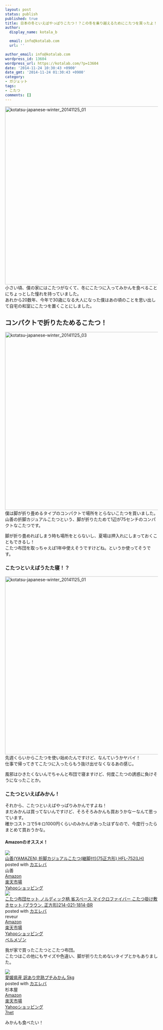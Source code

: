 ```yaml
---
layout: post
status: publish
published: true
title: 日本の冬といえばやっぱりこたつ！？この冬を乗り越えるためにこたつを買ったよ！
author:
  display_name: kotala_b

  email: info@kotalab.com
  url: ''

author_email: info@kotalab.com
wordpress_id: 13604
wordpress_url: https://kotalab.com/?p=13604
date: '2014-11-24 10:30:43 +0900'
date_gmt: '2014-11-24 01:30:43 +0900'
category:
- ガジェット
tags:
- こたつ
comments: []
---
```

<p><img src="https://kotalab.com/wp-content/uploads/kotatsu-japanese-winter_20141125_01-780x585.jpg" alt="kotatsu-japanese-winter_20141125_01" width="780" height="585" class="aligncenter size-large wp-image-13607" /><br />
小さい頃、僕の家にはこたつがなくて、冬にこたつに入ってみかんを食べることにちょっとした憧れを持っていました。<br />
あれから20数年、今年で30歳になる大人になった僕はあの頃のことを思い出して自宅の和室にこたつを置くことにしました。<br />
<!--more--></p>
<h2>コンパクトで折りたためるこたつ！</h2>
<p><img src="https://kotalab.com/wp-content/uploads/kotatsu-japanese-winter_20141125_03-780x585.jpg" alt="kotatsu-japanese-winter_20141125_03" width="780" height="585" class="aligncenter size-large wp-image-13609" /><br />
僕は脚が折り畳めるタイプのコンパクトで場所をとらないこたつを買いました。<br />
山善の折脚カジュアルこたつという、脚が折りたためて1辺が75センチのコンパクトなこたつです。</p>
<p>脚が折り畳めればしまう時も場所をとらないし、夏場は押入れにしまっておくこともできるし！<br />
こたつ布団を取っちゃえば1年中使えそうですけどね。というか使ってそうです。</p>
<h3>こたつといえばうたた寝！？</h3>
<p><img src="https://kotalab.com/wp-content/uploads/kotatsu-japanese-winter_20141125_01-780x585.jpg" alt="kotatsu-japanese-winter_20141125_01" width="780" height="585" class="aligncenter size-large wp-image-13607" /><br />
先週くらいからこたつを使い始めたんですけど、なんていうか<span class="b">ヤバイ！</span><br />
仕事で帰ってきてこたつに入ったらもう抜け出せなくなるあの感じ。</p>
<p>風邪はひきたくないんでちゃんと布団で寝ますけど、何度こたつの誘惑に負けそうになったことか。</p>
<h3>こたつといえばみかん！</h3>
<p>それから、こたつといえばやっぱりみかんですよね！<br />
まだみかんは買ってないんですけど、そろそろみかんも買おうかなーなんて思っています。<br />
確かコストコで5キロ1000円くらいのみかんがあったはずなので、今度行ったらまとめて買おうかな。</p>
<h4 class="aam">Amazonのオススメ！</h4>
<div class="kaerebalink-box">
<div class="kaerebalink-image"><a href="http://www.amazon.co.jp/exec/obidos/ASIN/B002OUHCNC/same-22/ref=nosim/" rel="nofollow" target="_blank"><img src="http://ecx.images-amazon.com/images/I/31nlYShh35L._SL160_.jpg" style="border: none;" /></a></div>
<div class="kaerebalink-info">
<div class="kaerebalink-name"><a href="http://www.amazon.co.jp/exec/obidos/ASIN/B002OUHCNC/same-22/ref=nosim/" rel="nofollow" target="_blank">山善(YAMAZEN) 折脚カジュアルこたつ(継脚付)(75正方形) HFL-752(LH)</a>
<div class="kaerebalink-powered-date">posted with <a href="http://kaereba.com" rel="nofollow" target="_blank">カエレバ</a></div>
</div>
<div class="kaerebalink-detail"> 山善     </div>
<div class="kaerebalink-link1">
<div class="shoplinkamazon"><a href="http://www.amazon.co.jp/gp/search?keywords=%8ER%91P%28YAMAZEN%29%20%90%DC%8Br%83J%83W%83%85%83A%83%8B%82%B1%82%BD%82%C2&__mk_ja_JP=%83J%83%5E%83J%83i&tag=same-22" rel="nofollow" target="_blank" title="アマゾン" >Amazon</a></div>
<div class="shoplinkrakuten"><a href="http://c.af.moshimo.com/af/c/click?a_id=374939&p_id=54&pc_id=54&pl_id=616&s_v=b5Rz2P0601xu&url=http%3A%2F%2Fsearch.rakuten.co.jp%2Fsearch%2Fmall%2F%25E5%25B1%25B1%25E5%2596%2584%2528YAMAZEN%2529%2520%25E6%258A%2598%25E8%2584%259A%25E3%2582%25AB%25E3%2582%25B8%25E3%2583%25A5%25E3%2582%25A2%25E3%2583%25AB%25E3%2581%2593%25E3%2581%259F%25E3%2581%25A4%2F-%2Ff.1-p.1-s.1-sf.0-st.A-v.2%3Fx%3D0" rel="nofollow" target="_blank" title="楽天市場" >楽天市場</a></div>
<div class="shoplinkyahoo"><a href="http://ck.jp.ap.valuecommerce.com/servlet/referral?sid=2967684&pid=883100332&vc_url=http%3A%2F%2Fshopping.search.yahoo.co.jp%2Fsearch%3FuIv%3Don%26ei%3DUTF-8%26tab_ex%3Dcommerce%26slider%3D0%26va%3D%25E5%25B1%25B1%25E5%2596%2584%2528YAMAZEN%2529%2520%25E6%258A%2598%25E8%2584%259A%25E3%2582%25AB%25E3%2582%25B8%25E3%2583%25A5%25E3%2582%25A2%25E3%2583%25AB%25E3%2581%2593%25E3%2581%259F%25E3%2581%25A4" rel="nofollow"  target="_blank" title="Yahooショッピング" >Yahooショッピング<img src="http://ad.jp.ap.valuecommerce.com/servlet/gifbanner?sid=2967684&pid=883100332" height="1" width="1" border="0"></a></div>
</div>
</div>
<div class="booklink-footer" style="clear: left"></div>
</div>
<div class="kaerebalink-box">
<div class="kaerebalink-image"><a href="http://www.amazon.co.jp/exec/obidos/ASIN/B00N9N4X8A/same-22/ref=nosim/" rel="nofollow" target="_blank"><img src="http://ecx.images-amazon.com/images/I/41SQMVzQIJL._SL160_.jpg" style="border: none;" /></a></div>
<div class="kaerebalink-info">
<div class="kaerebalink-name"><a href="http://www.amazon.co.jp/exec/obidos/ASIN/B00N9N4X8A/same-22/ref=nosim/" rel="nofollow" target="_blank">こたつ布団セット ノルディック柄 省スペース マイクロファイバー こたつ掛け敷きセット (ブラウン, 正方形)214-021-1814-BR</a>
<div class="kaerebalink-powered-date">posted with <a href="http://kaereba.com" rel="nofollow" target="_blank">カエレバ</a></div>
</div>
<div class="kaerebalink-detail"> reveur     </div>
<div class="kaerebalink-link1">
<div class="shoplinkamazon"><a href="http://www.amazon.co.jp/gp/search?keywords=%82%B1%82%BD%82%C2%95z%92c%20&__mk_ja_JP=%83J%83%5E%83J%83i&tag=same-22" rel="nofollow" target="_blank" title="アマゾン" >Amazon</a></div>
<div class="shoplinkrakuten"><a href="http://c.af.moshimo.com/af/c/click?a_id=374939&p_id=54&pc_id=54&pl_id=616&s_v=b5Rz2P0601xu&url=http%3A%2F%2Fsearch.rakuten.co.jp%2Fsearch%2Fmall%2F%25E3%2581%2593%25E3%2581%259F%25E3%2581%25A4%25E5%25B8%2583%25E5%259B%25A3%2520%2F-%2Ff.1-p.1-s.1-sf.0-st.A-v.2%3Fx%3D0" rel="nofollow" target="_blank" title="楽天市場" >楽天市場</a></div>
<div class="shoplinkyahoo"><a href="http://ck.jp.ap.valuecommerce.com/servlet/referral?sid=2967684&pid=883100332&vc_url=http%3A%2F%2Fshopping.search.yahoo.co.jp%2Fsearch%3FuIv%3Don%26ei%3DUTF-8%26tab_ex%3Dcommerce%26slider%3D0%26va%3D%25E3%2581%2593%25E3%2581%259F%25E3%2581%25A4%25E5%25B8%2583%25E5%259B%25A3%2520" rel="nofollow"  target="_blank" title="Yahooショッピング" >Yahooショッピング<img src="http://ad.jp.ap.valuecommerce.com/servlet/gifbanner?sid=2967684&pid=883100332" height="1" width="1" border="0"></a></div>
<div class="shoplinkbellemaison"><a href="http://click.linksynergy.com/fs-bin/click?id=d2yYUp776R4&subid=&offerid=47523.1&type=10&tmpid=1237&RD_PARM1=http%253A%252F%252Fwww.bellemaison.jp%252Fep%252Fsrvlt%252FEPFB00%252FEPFB0024%252FdHdExtSrchProc%253FBELN_SHOP_KBN%253D100%2526KNSK_CTGR_TI%253Dall%2526KNSK_ACT_KBN%253D0%2526KEYWORD%253D%252582%2525B1%252582%2525BD%252582%2525C2%252595z%252592c%252520" rel="nofollow" target="_blank" title="ベルメゾン" >ベルメゾン</a></div>
</div>
</div>
<div class="booklink-footer" style="clear: left"></div>
</div>
<p>我が家で買ったこたつとこたつ布団。<br />
こたつはこの他にもサイズや色違い、脚が折りたためないタイプとかもありました。</p>
<div class="kaerebalink-box">
<div class="kaerebalink-image"><a href="http://www.amazon.co.jp/exec/obidos/ASIN/B00JFPYUFM/same-22/ref=nosim/" rel="nofollow" target="_blank"><img src="http://ecx.images-amazon.com/images/I/51k7NoZw1ML._SL160_.jpg" style="border: none;" /></a></div>
<div class="kaerebalink-info">
<div class="kaerebalink-name"><a href="http://www.amazon.co.jp/exec/obidos/ASIN/B00JFPYUFM/same-22/ref=nosim/" rel="nofollow" target="_blank">愛媛県産 訳あり完熟プチみかん 5kg</a>
<div class="kaerebalink-powered-date">posted with <a href="http://kaereba.com" rel="nofollow" target="_blank">カエレバ</a></div>
</div>
<div class="kaerebalink-detail"> 杉本屋     </div>
<div class="kaerebalink-link1">
<div class="shoplinkamazon"><a href="http://www.amazon.co.jp/gp/search?keywords=%88%A4%95Q%8C%A7%8EY%20%82%DD%82%A9%82%F1&__mk_ja_JP=%83J%83%5E%83J%83i&tag=same-22" rel="nofollow" target="_blank" title="アマゾン" >Amazon</a></div>
<div class="shoplinkrakuten"><a href="http://c.af.moshimo.com/af/c/click?a_id=374939&p_id=54&pc_id=54&pl_id=616&s_v=b5Rz2P0601xu&url=http%3A%2F%2Fsearch.rakuten.co.jp%2Fsearch%2Fmall%2F%25E6%2584%259B%25E5%25AA%259B%25E7%259C%258C%25E7%2594%25A3%2520%25E3%2581%25BF%25E3%2581%258B%25E3%2582%2593%2F-%2Ff.1-p.1-s.1-sf.0-st.A-v.2%3Fx%3D0" rel="nofollow" target="_blank" title="楽天市場" >楽天市場</a></div>
<div class="shoplinkyahoo"><a href="http://ck.jp.ap.valuecommerce.com/servlet/referral?sid=2967684&pid=883100332&vc_url=http%3A%2F%2Fshopping.search.yahoo.co.jp%2Fsearch%3FuIv%3Don%26ei%3DUTF-8%26tab_ex%3Dcommerce%26slider%3D0%26va%3D%25E6%2584%259B%25E5%25AA%259B%25E7%259C%258C%25E7%2594%25A3%2520%25E3%2581%25BF%25E3%2581%258B%25E3%2582%2593" rel="nofollow"  target="_blank" title="Yahooショッピング" >Yahooショッピング<img src="http://ad.jp.ap.valuecommerce.com/servlet/gifbanner?sid=2967684&pid=883100332" height="1" width="1" border="0"></a></div>
<div class="shoplinkseven"><a href="http://ck.jp.ap.valuecommerce.com/servlet/referral?sid=2967684&pid=883100332&vc_url=http%3A%2F%2Fwww.7netshopping.jp%2Fall%2Fsearch_result%2F-%2Fbprice%2Foff%2Fsort%2F0%2Fkword_in%2F%25E6%2584%259B%25E5%25AA%259B%25E7%259C%258C%25E7%2594%25A3%2520%25E3%2581%25BF%25E3%2581%258B%25E3%2582%2593%2FallGoods%2Fon%2Fsubmit.x%2F30%2Fdisp_result%2F1%2Fsubmit.y%2F9%2Fprvlg%2Foff%2Fnobuy%2Fon%2FsetProduct%2Foff%2Foop%2Fon%2Fctgy%2Fall%2FfromKeywordSearch%2Ftrue" rel="nofollow" target="_blank" title="セブンネットショッピング" >7net</a></div>
</div>
</div>
<div class="booklink-footer" style="clear: left"></div>
</div>
<p>みかんも食べたい！</p>
